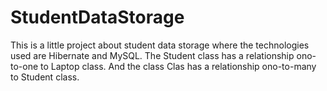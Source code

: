 # StudentDataStorage

This is a little project about student data storage where the technologies used are Hibernate and MySQL.
The Student class has a relationship ono-to-one to Laptop class. And the class Clas has a relationship ono-to-many to Student class.






